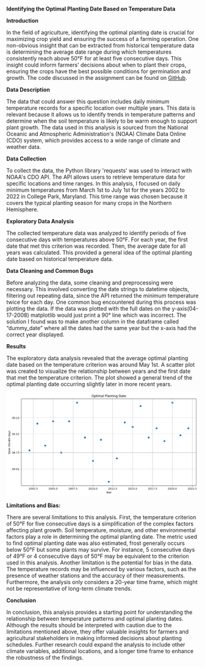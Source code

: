 **Identifying the Optimal Planting Date Based on Temperature Data**

**Introduction**

In the field of agriculture, identifying the optimal planting date is crucial for maximizing crop yield and ensuring the success of a farming operation. One non-obvious insight that can be extracted from historical temperature data is determining the average date range during which temperatures consistently reach above 50°F for at least five consecutive days. This insight could inform farmers' decisions about when to plant their crops, ensuring the crops have the best possible conditions for germination and growth. The code discussed in the assignment can be found on [GitHub](https://github.com/ASM443/Data-Science-Techniques/blob/main/Modules/Identifying%20the%20Optimal%20Planting%20Date%20Based%20on%20Temperature%20Data/Weather.ipynb).

**Data Description**

The data that could answer this question includes daily minimum temperature records for a specific location over multiple years. This data is relevant because it allows us to identify trends in temperature patterns and determine when the soil temperature is likely to be warm enough to support plant growth. The data used in this analysis is sourced from the National Oceanic and Atmospheric Administration's (NOAA) Climate Data Online (CDO) system, which provides access to a wide range of climate and weather data.

**Data Collection**

To collect the data, the Python library 'requests' was used to interact with NOAA's CDO API. The API allows users to retrieve temperature data for specific locations and time ranges. In this analysis, I focused on daily minimum temperatures from March 1st to July 1st for the years 2002 to 2022 in College Park, Maryland. This time range was chosen because it covers the typical planting season for many crops in the Northern Hemisphere.

**Exploratory Data Analysis**

The collected temperature data was analyzed to identify periods of five consecutive days with temperatures above 50°F. For each year, the first date that met this criterion was recorded. Then, the average date for all years was calculated. This provided a general idea of the optimal planting date based on historical temperature data.

**Data Cleaning and Common Bugs**

Before analyzing the data, some cleaning and preprocessing were necessary. This involved converting the date strings to datetime objects, filtering out repeating data, since the API returned the minimum temperature twice for each day. One common bug encountered during this process was plotting the data. If the data was plotted with the full dates on the y-axis(04-17-2008) matplotlib would just print a 90° line which was incorrect. The solution I found was to make another column in the dataframe called “dummy_date” where all the dates had the same year but the x-axis had the correct year displayed.

**Results**

The exploratory data analysis revealed that the average optimal planting date based on the temperature criterion was around May 1st. A scatter plot was created to visualize the relationship between years and the first date that met the temperature criterion. The plot showed a general trend of the optimal planting date occurring slightly later in more recent years.






![](Optimal_Planting_Date.png)


**Limitations and Bias:**

There are several limitations to this analysis. First, the temperature criterion of 50°F for five consecutive days is a simplification of the complex factors affecting plant growth. Soil temperature, moisture, and other environmental factors play a role in determining the optimal planting date. The metric used to find optimal planting date was also estimated, frost generally occurs below 50°F but some plants may survive. For instance, 5 consecutive days of 49°F or 4 consecutive days of 50°F may be equivalent to the criterion used in this analysis. Another limitation is the potential for bias in the data. The temperature records may be influenced by various factors, such as the presence of weather stations and the accuracy of their measurements. Furthermore, the analysis only considers a 20-year time frame, which might not be representative of long-term climate trends.

**Conclusion**

In conclusion, this analysis provides a starting point for understanding the relationship between temperature patterns and optimal planting dates. Although the results should be interpreted with caution due to the limitations mentioned above, they offer valuable insights for farmers and agricultural stakeholders in making informed decisions about planting schedules. Further research could expand the analysis to include other climate variables, additional locations, and a longer time frame to enhance the robustness of the findings.
